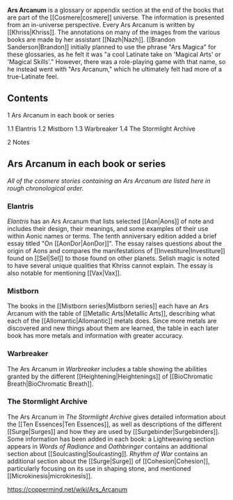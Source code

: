 **Ars Arcanum** is a glossary or appendix section at the end of the books that are part of the [[Cosmere\|cosmere]] universe. The information is presented from an in-universe perspective.
Every Ars Arcanum is written by [[Khriss\|Khriss]]. The annotations on many of the images from the various books are made by her assistant [[Nazh\|Nazh]].
[[Brandon Sanderson\|Brandon]] initially planned to use the phrase "Ars Magica" for these glossaries, as he felt it was "a cool Latinate take on 'Magical Arts' or 'Magical Skills'." However, there was a role-playing game with that name, so he instead went with "Ars Arcanum," which he ultimately felt had more of a true-Latinate feel.

## Contents

1 Ars Arcanum in each book or series

1.1 Elantris
1.2 Mistborn
1.3 Warbreaker
1.4 The Stormlight Archive


2 Notes


## Ars Arcanum in each book or series
*All of the cosmere stories containing an Ars Arcanum are listed here in rough chronological order.*

### Elantris
*Elantris* has an Ars Arcanum that lists selected [[Aon\|Aons]] of note and includes their design, their meanings, and some examples of their use within Aonic names or terms. The tenth anniversary edition added a brief essay titled "On [[AonDor\|AonDor]]". The essay raises questions about the origin of Aons and compares the manifestations of [[Investiture\|Investiture]] found on [[Sel\|Sel]] to those found on other planets. Selish magic is noted to have several unique qualities that Khriss cannot explain. The essay is also notable for mentioning [[Vax\|Vax]].

### Mistborn
The books in the [[Mistborn series\|Mistborn series]] each have an Ars Arcanum with the table of [[Metallic Arts\|Metallic Arts]], describing what each of the [[Allomantic\|Allomantic]] metals does. Since more metals are discovered and new things about them are learned, the table in each later book has more metals and information with greater accuracy.

### Warbreaker
The Ars Arcanum in *Warbreaker* includes a table showing the abilities granted by the different [[Heightening\|Heightenings]] of [[BioChromatic Breath\|BioChromatic Breath]].

### The Stormlight Archive
The Ars Arcanum in *The Stormlight Archive* gives detailed information about the [[Ten Essences\|Ten Essences]], as well as descriptions of the different [[Surge\|Surges]] and how they are used by [[Surgebinder\|Surgebinders]]. Some information has been added in each book: a Lightweaving section appears in *Words of Radiance* and *Oathbringer* contains an additional section about [[Soulcasting\|Soulcasting]]. *Rhythm of War* contains an additional section about the [[Surge\|Surge]] of [[Cohesion\|Cohesion]], particularly focusing on its use in shaping stone, and mentioned [[Microkinesis\|microkinesis]].



https://coppermind.net/wiki/Ars_Arcanum